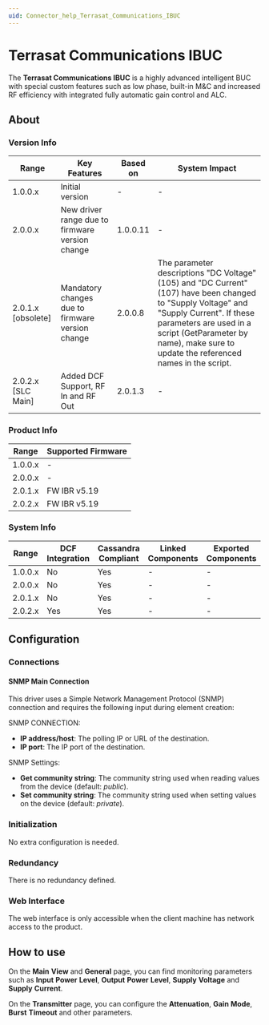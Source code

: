 ```yaml
---
uid: Connector_help_Terrasat_Communications_IBUC
---
```


# Terrasat Communications IBUC

The **Terrasat Communications IBUC** is a highly advanced intelligent BUC with special custom features such as low phase, built-in M&C and increased RF efficiency with integrated fully automatic gain control and ALC.

## About

### Version Info

| **Range**            | **Key Features**                                 | **Based on** | **System Impact**                                                                                                                                                                                                                                         |
|----------------------|--------------------------------------------------|--------------|-----------------------------------------------------------------------------------------------------------------------------------------------------------------------------------------------------------------------------------------------------------|
| 1.0.0.x              | Initial version                                  | \-           | \-                                                                                                                                                                                                                                                        |
| 2.0.0.x              | New driver range due to firmware version change  | 1.0.0.11     | \-                                                                                                                                                                                                                                                        |
| 2.0.1.x \[obsolete\] | Mandatory changes due to firmware version change | 2.0.0.8      | The parameter descriptions "DC Voltage" (105) and "DC Current" (107) have been changed to "Supply Voltage" and "Supply Current". If these parameters are used in a script (GetParameter by name), make sure to update the referenced names in the script. |
| 2.0.2.x \[SLC Main\] | Added DCF Support, RF In and RF Out              | 2.0.1.3      | \-                                                                                                                                                                                                                                                        |

### Product Info

| **Range** | **Supported Firmware** |
|-----------|------------------------|
| 1.0.0.x   | \-                     |
| 2.0.0.x   | \-                     |
| 2.0.1.x   | FW IBR v5.19           |
| 2.0.2.x   | FW IBR v5.19           |

### System Info

| **Range** | **DCF Integration** | **Cassandra Compliant** | **Linked Components** | **Exported Components** |
|-----------|---------------------|-------------------------|-----------------------|-------------------------|
| 1.0.0.x   | No                  | Yes                     | \-                    | \-                      |
| 2.0.0.x   | No                  | Yes                     | \-                    | \-                      |
| 2.0.1.x   | No                  | Yes                     | \-                    | \-                      |
| 2.0.2.x   | Yes                 | Yes                     | \-                    | \-                      |

## Configuration

### Connections

#### SNMP Main Connection

This driver uses a Simple Network Management Protocol (SNMP) connection and requires the following input during element creation:

SNMP CONNECTION:

- **IP address/host**: The polling IP or URL of the destination.
- **IP port**: The IP port of the destination.

SNMP Settings:

- **Get community string**: The community string used when reading values from the device (default: *public*).
- **Set community string**: The community string used when setting values on the device (default: *private*).

### Initialization

No extra configuration is needed.

### Redundancy

There is no redundancy defined.

### Web Interface

The web interface is only accessible when the client machine has network access to the product.

## How to use

On the **Main** **View** and **General** page, you can find monitoring parameters such as **Input** **Power** **Level**, **Output** **Power** **Level**, **Supply** **Voltage** and **Supply** **Current**.

On the **Transmitter** page, you can configure the **Attenuation**, **Gain** **Mode**, **Burst** **Timeout** and other parameters.
